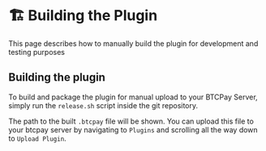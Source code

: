 # 🏗️ Building the Plugin

This page describes how to manually build the plugin for development and
testing purposes

## Building the plugin

To build and package the plugin for manual upload to your BTCPay Server, simply run the `release.sh` script inside the git repository.

The path to the built `.btcpay` file will be shown. You can upload this file to your btcpay server by navigating to `Plugins` and scrolling all the way down to `Upload Plugin`.
